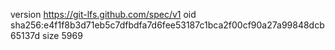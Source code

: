 version https://git-lfs.github.com/spec/v1
oid sha256:e4f1f8b3d71eb5c7dfbdfa7d6fee53187c1bca2f00cf90a27a99848dcb65137d
size 5969
